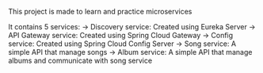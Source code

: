 This project is made to learn and practice microservices

It contains 5 services:
-> Discovery service: Created using Eureka Server
-> API Gateway service: Created using Spring Cloud Gateway
-> Config service: Created using Spring Cloud Config Server
-> Song service: A simple API that manage songs
-> Album service: A simple API that manage albums and communicate with song service
